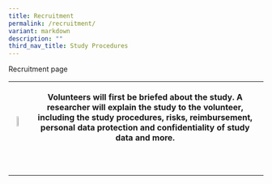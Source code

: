 ```yaml
---
title: Recruitment
permalink: /recruitment/
variant: markdown
description: ""
third_nav_title: Study Procedures
---
```

<p>Recruitment page</p>
<table style="minWidth: 50px">
<colgroup>
<col>
<col>
</colgroup>
<tbody>
<tr>
<th rowspan="1" colspan="1">
<p></p>
<div class="isomer-image-wrapper">
<img style="width: 40%;" height="auto" width="100%" alt="" src="/images/Stock photos/ICF/DSC1587.jpg">
</div>
</th>
<th rowspan="1" colspan="1">
<p>Volunteers will first be briefed about the study. A researcher will explain
the study to the volunteer, including the study procedures, risks, reimbursement,
personal data protection and confidentiality of study data and more.</p>
</th>
</tr>
<tr>
<td rowspan="1" colspan="1">
<p></p>
</td>
<td rowspan="1" colspan="1">
<p></p>
</td>
</tr>
<tr>
<td rowspan="1" colspan="1">
<p></p>
</td>
<td rowspan="1" colspan="1">
<p></p>
</td>
</tr>
</tbody>
</table>
<p></p>